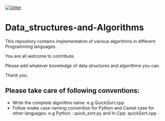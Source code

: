 [![Gitter](https://badges.gitter.im/OpenAlgos/community.svg)](https://gitter.im/OpenAlgos/community?utm_source=badge&utm_medium=badge&utm_campaign=pr-badge)

# Data_structures-and-Algorithms

This repository contains implementation of various algorithms in different Programming languages.<br>

You are all welcome to contribute.

Please add whatever knowledge of data structures and algorithms you can.

Thank you.

## Please take care of following conventions:
* Write the complete algorithm name. e.g QuickSort.cpp
* Follow snake case naming convention for Python and Camel case for other languages. e.g Python : quick_sort.py and In Cpp: quickSort.cpp 
